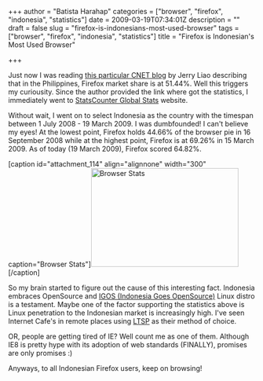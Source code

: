 +++
author = "Batista Harahap"
categories = ["browser", "firefox", "indonesia", "statistics"]
date = 2009-03-19T07:34:01Z
description = ""
draft = false
slug = "firefox-is-indonesians-most-used-browser"
tags = ["browser", "firefox", "indonesia", "statistics"]
title = "Firefox is Indonesian's Most Used Browser"

+++


Just now I was reading <a title="Philippine Internet users prefer Firefox over IE" href="http://asia.cnet.com/blogs/infochat/post.htm?id=63009600" target="_blank">this particular CNET blog</a> by Jerry Liao describing that in the Philippines, Firefox market share is at 51.44%. Well this triggers my curiousity. Since the author provided the link where got the statistics, I immediately went to <a title="StatsCounter Global Stats" href="http://gs.statcounter.com/" target="_blank">StatsCounter Global Stats</a> website.

Without wait, I went on to select Indonesia as the country with the timespan between 1 July 2008 - 19 March 2009. I was dumbfounded! I can't believe my eyes! At the lowest point, Firefox holds 44.66% of the browser pie in 16 September 2008 while at the highest point, Firefox is at 69.26% in 15 March 2009. As of today (19 March 2009), Firefox scored 64.82%.

[caption id="attachment_114" align="alignnone" width="300" caption="Browser Stats"]<a href="http://www.bango29.com/go/wp-content/uploads/2009/03/browser-stats.jpg"><img class="size-medium wp-image-114" title="Browser Stats" src="http://www.bango29.com/go/wp-content/uploads/2009/03/browser-stats-300x201.jpg" alt="Browser Stats" width="300" height="201" /></a>[/caption]

So my brain started to figure out the cause of this interesting fact. Indonesia embraces OpenSource and <a title="Indonesia Goes OpenSource" href="http://www.igos.web.id/" target="_blank">IGOS (Indonesia Goes OpenSource)</a> Linux distro is a testament. Maybe one of the factor supporting the statistics above is Linux penetration to the Indonesian market is increasingly high. I've seen Internet Cafe's in remote places using <a title="LTSP" href="http://en.wikipedia.org/wiki/Linux_Terminal_Server_Project" target="_blank">LTSP</a> as their method of choice.

OR, people are getting tired of IE? Well count me as one of them. Although IE8 is pretty hype with its adoption of web standards (FINALLY), promises are only promises :)

Anyways, to all Indonesian Firefox users, keep on browsing!